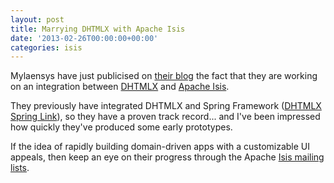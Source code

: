 ```yaml
---
layout: post
title: Marrying DHTMLX with Apache Isis
date: '2013-02-26T00:00:00+00:00'
categories: isis
---
```

<p>Mylaensys have just publicised on <a href="http://blog.mylaensys.com/2013/02/about-apache-isis.html">their blog</a> the fact that they are working on an integration between&nbsp;<a href="http://dhtmlx.com/">DHTMLX</a>&nbsp;and <a href="http://isis.apache.org">Apache Isis</a>.&nbsp;</p>
  <p>They previously have integrated DHTMLX&nbsp;and Spring Framework (<a href="http://www.mylaensys.com/dhtmlx-spring-integration.html">DHTMLX Spring Link</a>), so they have a proven track record... and I've been impressed how quickly they've produced some early prototypes.</p>
  <p>If the idea of rapidly building domain-driven apps with a customizable UI appeals, then keep an eye on their progress through the Apache <a href="http://isis.apache.org/support.html">Isis mailing lists</a>.

</p>
